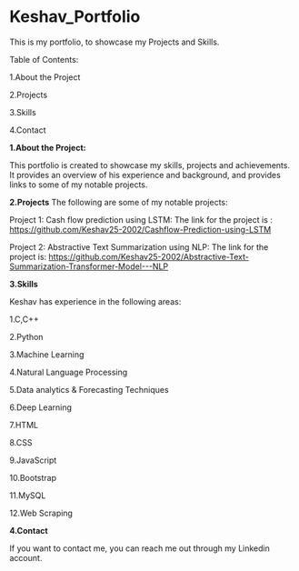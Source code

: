 # Keshav_Portfolio

This is my  portfolio, to showcase my Projects and Skills.

Table of Contents:

1.About the Project

2.Projects

3.Skills

4.Contact



<b>1.About the Project:</b>

This portfolio is created to showcase my skills, projects and achievements. It provides an overview of his experience and background, and provides links to some of my notable projects.

<b>2.Projects</b>
The following are some of my notable projects:

Project 1: Cash flow prediction using LSTM: 
               The link for the project is :
                    https://github.com/Keshav25-2002/Cashflow-Prediction-using-LSTM
              
Project 2: Abstractive Text Summarization using NLP: 
        The link for the project is:
                https://github.com/Keshav25-2002/Abstractive-Text-Summarization-Transformer-Model---NLP

<b>3.Skills</b>

Keshav has experience in the following areas:

1.C,C++

2.Python

3.Machine Learning 

4.Natural Language Processing 

5.Data analytics & Forecasting Techniques

6.Deep Learning 

7.HTML

8.CSS

9.JavaScript

10.Bootstrap 

11.MySQL

12.Web Scraping

<b>4.Contact</b>

If you want to contact me, you can reach me out through my Linkedin account.


